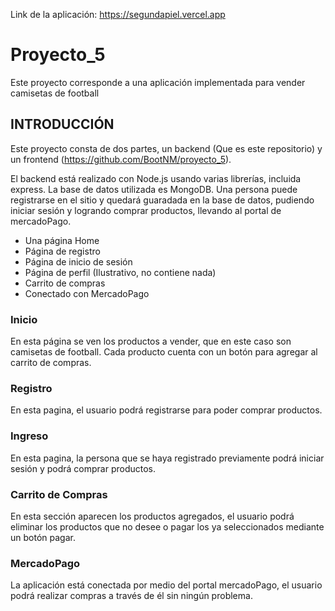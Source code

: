 Link de la aplicación: https://segundapiel.vercel.app
# Proyecto_5

Este proyecto corresponde a una aplicación implementada para vender camisetas de football

## INTRODUCCIÓN

Este proyecto consta de dos partes, un backend (Que es este repositorio) y un frontend (https://github.com/BootNM/proyecto_5).

El backend está realizado con Node.js usando varias librerías, incluida express.
La base de datos utilizada es MongoDB. Una persona puede registrarse en el sitio y quedará guaradada en la base de datos, pudiendo iniciar sesión y logrando comprar
productos, llevando al portal de mercadoPago.

- Una página Home
- Página de registro
- Página de inicio de sesión
- Página de perfil (Ilustrativo, no contiene nada)
- Carrito de compras
- Conectado con MercadoPago

### Inicio

En esta página se ven los productos a vender, que en este caso son camisetas de football. Cada producto cuenta con un botón para agregar al carrito de compras.

### Registro

En esta pagina, el usuario podrá registrarse para poder comprar productos.

### Ingreso

En esta pagina, la persona que se haya registrado previamente podrá iniciar sesión y podrá comprar productos.

### Carrito de Compras

En esta sección aparecen los productos agregados, el usuario podrá eliminar los productos que no desee o pagar los ya seleccionados mediante un botón pagar.

### MercadoPago

La aplicación está conectada por medio del portal mercadoPago, el usuario podrá realizar compras a través de él sin ningún problema.

